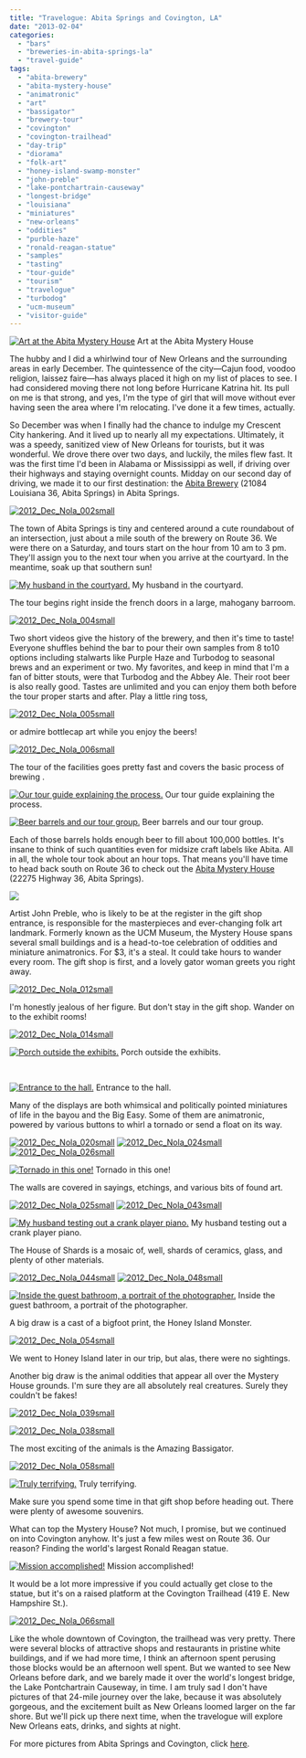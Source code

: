 ```yaml
---
title: "Travelogue: Abita Springs and Covington, LA"
date: "2013-02-04"
categories:
  - "bars"
  - "breweries-in-abita-springs-la"
  - "travel-guide"
tags:
  - "abita-brewery"
  - "abita-mystery-house"
  - "animatronic"
  - "art"
  - "bassigator"
  - "brewery-tour"
  - "covington"
  - "covington-trailhead"
  - "day-trip"
  - "diorama"
  - "folk-art"
  - "honey-island-swamp-monster"
  - "john-preble"
  - "lake-pontchartrain-causeway"
  - "longest-bridge"
  - "louisiana"
  - "miniatures"
  - "new-orleans"
  - "oddities"
  - "purble-haze"
  - "ronald-reagan-statue"
  - "samples"
  - "tasting"
  - "tour-guide"
  - "tourism"
  - "travelogue"
  - "turbodog"
  - "ucm-museum"
  - "visitor-guide"
---
```





<div class="caption">

[![Art at the Abita Mystery House](http://s3.amazonaws.com/thegourmez-wpmedia/2013/01/2012_Dec_Nola_060small.jpg)](http://www.thegourmez.com/2013/02/travelogue-abita-springs-and-covington-la/2012_dec_nola_060small/) Art at the Abita Mystery House</div>


The hubby and I did a whirlwind tour of New Orleans and the surrounding areas in early December. The quintessence of the city—Cajun food, voodoo religion, laissez faire—has always placed it high on my list of places to see. I had considered moving there not long before Hurricane Katrina hit. Its pull on me is that strong, and yes, I'm the type of girl that will move without ever having seen the area where I'm relocating. I've done it a few times, actually.

So December was when I finally had the chance to indulge my Crescent City hankering. And it lived up to nearly all my expectations. Ultimately, it was a speedy, sanitized view of New Orleans for tourists, but it was wonderful. We drove there over two days, and luckily, the miles flew fast. It was the first time I'd been in Alabama or Mississippi as well, if driving over their highways and staying overnight counts. Midday on our second day of driving, we made it to our first destination: the [Abita Brewery](http://abita.com/visit_abita/tasting_room) (21084 Louisiana 36, Abita Springs) in Abita Springs.

[![2012_Dec_Nola_002small](http://s3.amazonaws.com/thegourmez-wpmedia/2013/01/2012_Dec_Nola_002small.jpg)](http://www.thegourmez.com/2013/02/travelogue-abita-springs-and-covington-la/2012_dec_nola_002small/)

The town of Abita Springs is tiny and centered around a cute roundabout of an intersection, just about a mile south of the brewery on Route 36. We were there on a Saturday, and tours start on the hour from 10 am to 3 pm. They'll assign you to the next tour when you arrive at the courtyard. In the meantime, soak up that southern sun!




<div class="caption">

[![My husband in the courtyard.](http://s3.amazonaws.com/thegourmez-wpmedia/2013/01/2012_Dec_Nola_003small.jpg)](http://www.thegourmez.com/2013/02/travelogue-abita-springs-and-covington-la/2012_dec_nola_003small/) My husband in the courtyard.</div>


The tour begins right inside the french doors in a large, mahogany barroom.

[![2012_Dec_Nola_004small](http://s3.amazonaws.com/thegourmez-wpmedia/2013/01/2012_Dec_Nola_004small.jpg)](http://www.thegourmez.com/2013/02/travelogue-abita-springs-and-covington-la/2012_dec_nola_004small/)

Two short videos give the history of the brewery, and then it's time to taste! Everyone shuffles behind the bar to pour their own samples from 8 to10 options including stalwarts like Purple Haze and Turbodog to seasonal brews and an experiment or two. My favorites, and keep in mind that I'm a fan of bitter stouts, were that Turbodog and the Abbey Ale. Their root beer is also really good. Tastes are unlimited and you can enjoy them both before the tour proper starts and after. Play a little ring toss,

[![2012_Dec_Nola_005small](http://s3.amazonaws.com/thegourmez-wpmedia/2013/01/2012_Dec_Nola_005small.jpg)](http://www.thegourmez.com/2013/02/travelogue-abita-springs-and-covington-la/2012_dec_nola_005small/)

or admire bottlecap art while you enjoy the beers!

[![2012_Dec_Nola_006small](http://s3.amazonaws.com/thegourmez-wpmedia/2013/01/2012_Dec_Nola_006small.jpg)](http://www.thegourmez.com/2013/02/travelogue-abita-springs-and-covington-la/2012_dec_nola_006small/)

The tour of the facilities goes pretty fast and covers the basic process of brewing .




<div class="caption">

[![Our tour guide explaining the process.](http://s3.amazonaws.com/thegourmez-wpmedia/2013/01/2012_Dec_Nola_009small.jpg)](http://www.thegourmez.com/2013/02/travelogue-abita-springs-and-covington-la/2012_dec_nola_009small/) Our tour guide explaining the process.</div>





<div class="caption">

[![Beer barrels and our tour group.](http://s3.amazonaws.com/thegourmez-wpmedia/2013/01/2012_Dec_Nola_010small.jpg)](http://www.thegourmez.com/2013/02/travelogue-abita-springs-and-covington-la/2012_dec_nola_010small/) Beer barrels and our tour group.</div>


Each of those barrels holds enough beer to fill about 100,000 bottles. It's insane to think of such quantities even for midsize craft labels like Abita. All in all, the whole tour took about an hour tops. That means you'll have time to head back south on Route 36 to check out the [Abita Mystery House](http://abitamysteryhouse.com/ "Abita Mystery House") (22275 Highway 36, Abita Springs).

[![](http://s3.amazonaws.com/thegourmez-wpmedia/2013/01/2012_Dec_Nola_065small.jpg)](http://www.thegourmez.com/2013/02/travelogue-abita-springs-and-covington-la/2012_dec_nola_065small/)

Artist John Preble, who is likely to be at the register in the gift shop entrance, is responsible for the masterpieces and ever-changing folk art landmark. Formerly known as the UCM Museum, the Mystery House spans several small buildings and is a head-to-toe celebration of oddities and miniature animatronics. For $3, it's a steal. It could take hours to wander every room. The gift shop is first, and a lovely gator woman greets you right away.

[![2012_Dec_Nola_012small](http://s3.amazonaws.com/thegourmez-wpmedia/2013/01/2012_Dec_Nola_012small.jpg)](http://www.thegourmez.com/2013/02/travelogue-abita-springs-and-covington-la/2012_dec_nola_012small/)

I'm honestly jealous of her figure. But don't stay in the gift shop. Wander on to the exhibit rooms!

[![2012_Dec_Nola_014small](http://s3.amazonaws.com/thegourmez-wpmedia/2013/01/2012_Dec_Nola_014small.jpg)](http://www.thegourmez.com/2013/02/travelogue-abita-springs-and-covington-la/2012_dec_nola_014small/)




<div class="caption">

[![Porch outside the exhibits.](http://s3.amazonaws.com/thegourmez-wpmedia/2013/01/2012_Dec_Nola_017small.jpg)](http://www.thegourmez.com/2013/02/travelogue-abita-springs-and-covington-la/2012_dec_nola_017small/) Porch outside the exhibits.</div>


 




<div class="caption">

[![Entrance to the hall.](http://s3.amazonaws.com/thegourmez-wpmedia/2013/01/2012_Dec_Nola_018small.jpg)](http://www.thegourmez.com/2013/02/travelogue-abita-springs-and-covington-la/2012_dec_nola_018small/) Entrance to the hall.</div>


Many of the displays are both whimsical and politically pointed miniatures of life in the bayou and the Big Easy. Some of them are animatronic, powered by various buttons to whirl a tornado or send a float on its way.

[![2012_Dec_Nola_020small](http://s3.amazonaws.com/thegourmez-wpmedia/2013/01/2012_Dec_Nola_020small.jpg)](http://www.thegourmez.com/2013/02/travelogue-abita-springs-and-covington-la/2012_dec_nola_020small/) [![2012_Dec_Nola_024small](http://s3.amazonaws.com/thegourmez-wpmedia/2013/01/2012_Dec_Nola_024small.jpg)](http://www.thegourmez.com/2013/02/travelogue-abita-springs-and-covington-la/2012_dec_nola_024small/) [![2012_Dec_Nola_026small](http://s3.amazonaws.com/thegourmez-wpmedia/2013/01/2012_Dec_Nola_026small.jpg)](http://www.thegourmez.com/2013/02/travelogue-abita-springs-and-covington-la/2012_dec_nola_026small/)




<div class="caption">

[![Tornado in this one!](http://s3.amazonaws.com/thegourmez-wpmedia/2013/01/2012_Dec_Nola_032small.jpg)](http://www.thegourmez.com/2013/02/travelogue-abita-springs-and-covington-la/2012_dec_nola_032small/) Tornado in this one!</div>


The walls are covered in sayings, etchings, and various bits of found art.

[![2012_Dec_Nola_025small](http://s3.amazonaws.com/thegourmez-wpmedia/2013/01/2012_Dec_Nola_025small.jpg)](http://www.thegourmez.com/2013/02/travelogue-abita-springs-and-covington-la/2012_dec_nola_025small/) [![2012_Dec_Nola_043small](http://s3.amazonaws.com/thegourmez-wpmedia/2013/01/2012_Dec_Nola_043small.jpg)](http://www.thegourmez.com/2013/02/travelogue-abita-springs-and-covington-la/2012_dec_nola_043small/)




<div class="caption">

[![My husband testing out a crank player piano.](http://s3.amazonaws.com/thegourmez-wpmedia/2013/01/2012_Dec_Nola_034small.jpg)](http://www.thegourmez.com/2013/02/travelogue-abita-springs-and-covington-la/2012_dec_nola_034small/) My husband testing out a crank player piano.</div>


The House of Shards is a mosaic of, well, shards of ceramics, glass, and plenty of other materials.

[![2012_Dec_Nola_044small](http://s3.amazonaws.com/thegourmez-wpmedia/2013/01/2012_Dec_Nola_044small.jpg)](http://www.thegourmez.com/2013/02/travelogue-abita-springs-and-covington-la/2012_dec_nola_044small/) [![2012_Dec_Nola_048small](http://s3.amazonaws.com/thegourmez-wpmedia/2013/01/2012_Dec_Nola_048small.jpg)](http://www.thegourmez.com/2013/02/travelogue-abita-springs-and-covington-la/2012_dec_nola_048small/)




<div class="caption">

[![Inside the guest bathroom, a portrait of the photographer.](http://s3.amazonaws.com/thegourmez-wpmedia/2013/01/2012_Dec_Nola_045small.jpg)](http://www.thegourmez.com/2013/02/travelogue-abita-springs-and-covington-la/2012_dec_nola_045small/) Inside the guest bathroom, a portrait of the photographer.</div>


A big draw is a cast of a bigfoot print, the Honey Island Monster.

[![2012_Dec_Nola_054small](http://s3.amazonaws.com/thegourmez-wpmedia/2013/01/2012_Dec_Nola_054small.jpg)](http://www.thegourmez.com/2013/02/travelogue-abita-springs-and-covington-la/2012_dec_nola_054small/)

We went to Honey Island later in our trip, but alas, there were no sightings.

Another big draw is the animal oddities that appear all over the Mystery House grounds. I'm sure they are all absolutely real creatures. Surely they couldn't be fakes!

[![2012_Dec_Nola_039small](http://s3.amazonaws.com/thegourmez-wpmedia/2013/01/2012_Dec_Nola_039small.jpg)](http://www.thegourmez.com/2013/02/travelogue-abita-springs-and-covington-la/2012_dec_nola_039small/)

[![2012_Dec_Nola_038small](http://s3.amazonaws.com/thegourmez-wpmedia/2013/01/2012_Dec_Nola_038small.jpg)](http://www.thegourmez.com/2013/02/travelogue-abita-springs-and-covington-la/2012_dec_nola_038small/)

The most exciting of the animals is the Amazing Bassigator.

[![2012_Dec_Nola_058small](http://s3.amazonaws.com/thegourmez-wpmedia/2013/01/2012_Dec_Nola_058small.jpg)](http://www.thegourmez.com/2013/02/travelogue-abita-springs-and-covington-la/2012_dec_nola_058small/)




<div class="caption">

[![Truly terrifying.](http://s3.amazonaws.com/thegourmez-wpmedia/2013/01/2012_Dec_Nola_059small.jpg)](http://www.thegourmez.com/2013/02/travelogue-abita-springs-and-covington-la/2012_dec_nola_059small/) Truly terrifying.</div>


Make sure you spend some time in that gift shop before heading out. There were plenty of awesome souvenirs.

What can top the Mystery House? Not much, I promise, but we continued on into Covington anyhow. It's just a few miles west on Route 36. Our reason? Finding the world's largest Ronald Reagan statue.




<div class="caption">

[![Mission accomplished!](http://s3.amazonaws.com/thegourmez-wpmedia/2013/01/2012_Dec_Nola_067small.jpg)](http://www.thegourmez.com/2013/02/travelogue-abita-springs-and-covington-la/2012_dec_nola_067small/) Mission accomplished!</div>


It would be a lot more impressive if you could actually get close to the statue, but it's on a raised platform at the Covington Trailhead (419 E. New Hampshire St.).

[![2012_Dec_Nola_066small](http://s3.amazonaws.com/thegourmez-wpmedia/2013/01/2012_Dec_Nola_066small.jpg)](http://www.thegourmez.com/2013/02/travelogue-abita-springs-and-covington-la/2012_dec_nola_066small/)

Like the whole downtown of Covington, the trailhead was very pretty. There were several blocks of attractive shops and restaurants in pristine white buildings, and if we had more time, I think an afternoon spent perusing those blocks would be an afternoon well spent. But we wanted to see New Orleans before dark, and we barely made it over the world's longest bridge, the Lake Pontchartrain Causeway, in time. I am truly sad I don't have pictures of that 24-mile journey over the lake, because it was absolutely gorgeous, and the excitement built as New Orleans loomed larger on the far shore. But we'll pick up there next time, when the travelogue will explore New Orleans eats, drinks, and sights at night.

For more pictures from Abita Springs and Covington, click [here](https://www.facebook.com/media/set/?set=a.10151170113439607.451038.567409606&type=1&l=2c8aadd2de).
